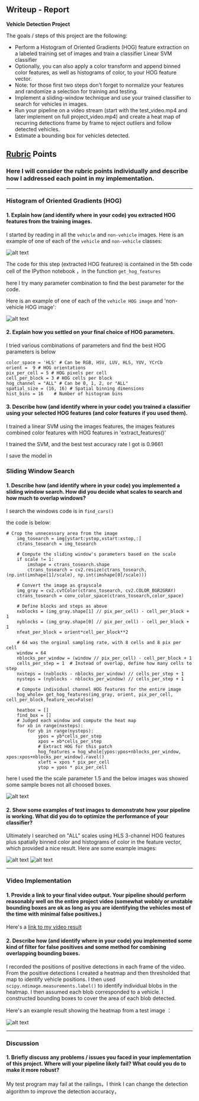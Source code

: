 ## Writeup - Report

**Vehicle Detection Project**

The goals / steps of this project are the following:

* Perform a Histogram of Oriented Gradients (HOG) feature extraction on a labeled training set of images and train a classifier Linear SVM classifier
* Optionally, you can also apply a color transform and append binned color features, as well as histograms of color, to your HOG feature vector. 
* Note: for those first two steps don't forget to normalize your features and randomize a selection for training and testing.
* Implement a sliding-window technique and use your trained classifier to search for vehicles in images.
* Run your pipeline on a video stream (start with the test_video.mp4 and later implement on full project_video.mp4) and create a heat map of recurring detections frame by frame to reject outliers and follow detected vehicles.
* Estimate a bounding box for vehicles detected.

[//]: # (Image References)
[image1]: ./report_images/1-origin-images.png
[image2]: ./report_images/2-images-feature.png
[image3]: ./report_images/sliding_windows.jpg
[image4]: ./report_images/4-images-drawboxs.png
[image5-1]: ./report_images/5-images-result.png
[image5-2]: ./report_images/5-images-result-2.png
[image6]: ./report_images/6-images-heatmap.png
[image7]: ./report_images/7-images-result.png
[video1]: ./project_video_output.mp4

## [Rubric](https://review.udacity.com/#!/rubrics/513/view) Points
### Here I will consider the rubric points individually and describe how I addressed each point in my implementation.  

---

### Histogram of Oriented Gradients (HOG)

#### 1. Explain how (and identify where in your code) you extracted HOG features from the training images.

I started by reading in all the `vehicle` and `non-vehicle` images.  Here is an example of one of each of the `vehicle` and `non-vehicle` classes:

![alt text][image1]


The code for this step (extracted HOG features) is contained in the 5th code cell of the IPython notebook ，in the function `get_hog_features`    

here I try many parameter combination to find the best parameter for the code.

Here is an example of one of each of the `vehicle HOG image` and 'non-vehicle HOG image':

![alt text][image2]



#### 2. Explain how you settled on your final choice of HOG parameters.

I tried various combinations of parameters and find the best HOG parameters is below

```
color_space = 'HLS' # Can be RGB, HSV, LUV, HLS, YUV, YCrCb
orient =  9 # HOG orientations
pix_per_cell = 5 # HOG pixels per cell
cell_per_block = 3 # HOG cells per block
hog_channel = "ALL" # Can be 0, 1, 2, or "ALL"
spatial_size = (16, 16) # Spatial binning dimensions
hist_bins = 16    # Number of histogram bins
```

#### 3. Describe how (and identify where in your code) you trained a classifier using your selected HOG features (and color features if you used them).

I trained a linear SVM using the images features, the images features combined color features with HOG features in 'extract_features()'

I trained the SVM, and the best test accuracy rate I got is 0.9661 

I save the model in 

### Sliding Window Search

#### 1. Describe how (and identify where in your code) you implemented a sliding window search.  How did you decide what scales to search and how much to overlap windows?

I search the windows code is in `find_cars()`

the code is below:

```
# Crop the unnecessary area from the image
    img_tosearch = img[ystart:ystop,xstart:xstop,:]
    ctrans_tosearch = img_tosearch

    # Compute the sliding window's parameters based on the scale
    if scale != 1:
        imshape = ctrans_tosearch.shape
        ctrans_tosearch = cv2.resize(ctrans_tosearch, (np.int(imshape[1]/scale), np.int(imshape[0]/scale)))

    # Convert the image as grayscale
    img_gray = cv2.cvtColor(ctrans_tosearch, cv2.COLOR_BGR2GRAY)
    ctrans_tosearch = conv_color_space(ctrans_tosearch,color_space)

    # Define blocks and steps as above
    nxblocks = (img_gray.shape[1] // pix_per_cell) - cell_per_block + 1
    nyblocks = (img_gray.shape[0] // pix_per_cell) - cell_per_block + 1
    nfeat_per_block = orient*cell_per_block**2

    # 64 was the orginal sampling rate, with 8 cells and 8 pix per cell
    window = 64
    nblocks_per_window = (window // pix_per_cell) - cell_per_block + 1
    cells_per_step = 1  # Instead of overlap, define how many cells to step
    nxsteps = (nxblocks - nblocks_per_window) // cells_per_step + 1
    nysteps = (nyblocks - nblocks_per_window) // cells_per_step + 1

    # Compute individual channel HOG features for the entire image
    hog_whole= get_hog_features(img_gray, orient, pix_per_cell, cell_per_block,feature_vec=False)

    heatbox = []
    find_box = []
    # Judged each window and compute the heat map
    for xb in range(nxsteps):
        for yb in range(nysteps):
            ypos = yb*cells_per_step
            xpos = xb*cells_per_step
            # Extract HOG for this patch
            hog_features = hog_whole[ypos:ypos+nblocks_per_window, xpos:xpos+nblocks_per_window].ravel()
            xleft = xpos * pix_per_cell
            ytop = ypos * pix_per_cell
```

here I used the the scale parameter 1.5 and the below images was showed some sample boxes not all choosed boxes.

![alt text][image4]

#### 2. Show some examples of test images to demonstrate how your pipeline is working.  What did you do to optimize the performance of your classifier?

Ultimately I searched on "ALL" scales using HLS 3-channel HOG features plus spatially binned color and histograms of color in the feature vector, which provided a nice result.  Here are some example images:

![alt text][image5-1]
![alt text][image5-2]

---

### Video Implementation

#### 1. Provide a link to your final video output.  Your pipeline should perform reasonably well on the entire project video (somewhat wobbly or unstable bounding boxes are ok as long as you are identifying the vehicles most of the time with minimal false positives.)
Here's a [link to my video result](./project_video_output.mp4)


#### 2. Describe how (and identify where in your code) you implemented some kind of filter for false positives and some method for combining overlapping bounding boxes.

I recorded the positions of positive detections in each frame of the video.  From the positive detections I created a heatmap and then thresholded that map to identify vehicle positions.  I then used `scipy.ndimage.measurements.label()` to identify individual blobs in the heatmap.  I then assumed each blob corresponded to a vehicle.  I constructed bounding boxes to cover the area of each blob detected.  

Here's an example result showing the heatmap from a test image ：

![alt text][image6]


---

### Discussion

#### 1. Briefly discuss any problems / issues you faced in your implementation of this project.  Where will your pipeline likely fail?  What could you do to make it more robust?

My test program may fail at the railings，I think I can change the detection algorithm to improve the detection accuracy，

